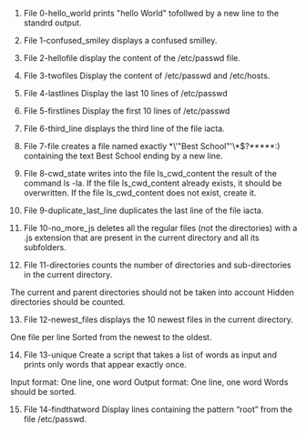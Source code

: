 1. File 0-hello_world prints "hello World" tofollwed by a new line to the standrd output.

2. File 1-confused_smiley displays a confused smilley.

3. File 2-hellofile display the content of the /etc/passwd file.

4. File 3-twofiles Display the content of /etc/passwd and /etc/hosts.

5. File 4-lastlines Display the last 10 lines of /etc/passwd

6. File 5-firstlines Display the first 10 lines of /etc/passwd

7. File 6-third_line  displays the third line of the file iacta.

8. File 7-file creates a file named exactly \*\\'"Best School"\'\\*$\?\*\*\*\*\*:) containing the text Best School ending by a new line.

9. File 8-cwd_state writes into the file ls_cwd_content the result of the command ls -la. If the file ls_cwd_content already exists, it should be overwritten. If the file ls_cwd_content does not exist, create it.

10. File 9-duplicate_last_line  duplicates the last line of the file iacta.

11. File 10-no_more_js deletes all the regular files (not the directories) with a .js extension that are present in the current directory and all its subfolders.

12. File 11-directories counts the number of directories and sub-directories in the current directory.

The current and parent directories should not be taken into account
Hidden directories should be counted.

13. File 12-newest_files displays the 10 newest files in the current directory.

One file per line
Sorted from the newest to the oldest.

14. File 13-unique Create a script that takes a list of words as input and prints only words that appear exactly once.

Input format: One line, one word
Output format: One line, one word
Words should be sorted.

15. File 14-findthatword Display lines containing the pattern “root” from the file /etc/passwd.
